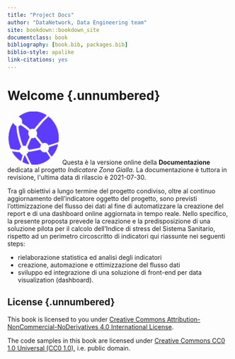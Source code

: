 ```yaml
--- 
title: "Project Docs"
author: "DataNetwork, Data Engineering team"
site: bookdown::bookdown_site
documentclass: book
bibliography: [book.bib, packages.bib]
biblio-style: apalike
link-citations: yes
---
```


# Welcome {.unnumbered}


<img src="images/apple-touch-icon.png" class="cover" width="120" height="120"/> Questa è la versione online della **Documentazione** dedicata al progetto _Indicatore Zona Gialla_. La documentazione è tuttora in revisione, l'ultima data di rilascio è 2021-07-30. 


Tra gli obiettivi a lungo termine del progetto condiviso, oltre al continuo aggiornamento dell’indicatore oggetto del progetto, sono previsti l’ottimizzazione del flusso dei dati al fine di automatizzare la creazione del report e di una dashboard online aggiornata in tempo reale. Nello specifico, la presente proposta prevede la creazione e la predisposizione di una soluzione pilota per il calcolo dell’Indice di stress del Sistema Sanitario, rispetto ad un perimetro circoscritto di indicatori qui riassunte nei seguenti steps:

- rielaborazione statistica ed analisi degli indicatori
- creazione, automazione e ottimizzazione del flusso dati
- sviluppo ed integrazione di una soluzione di front-end per data visualization (dashboard).



## License {.unnumbered}

This book is licensed to you under [Creative Commons Attribution-NonCommercial-NoDerivatives 4.0 International License](http://creativecommons.org/licenses/by-nc-nd/4.0/).

The code samples in this book are licensed under [Creative Commons CC0 1.0 Universal (CC0 1.0)](https://creativecommons.org/publicdomain/zero/1.0/), i.e. public domain.




